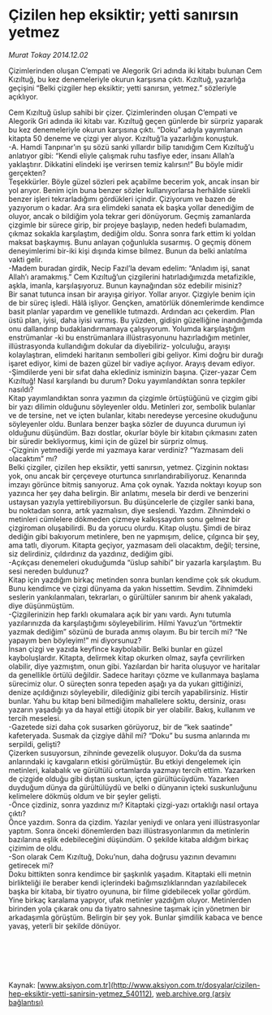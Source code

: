 # Çizilen hep eksiktir; yetti sanırsın yetmez

*Murat Tokay 2014.12.02*

<div class="pNewsDetailMainContent" itemprop="articleBody">
 <p>
  Çizimlerinden oluşan C’empati ve Alegorik Gri adında iki kitabı bulunan Cem Kızıltuğ, bu kez denemeleriyle okurun karşısına çıktı. Kızıltuğ, yazarlığa geçişini “Belki çizgiler hep eksiktir; yetti sanırsın, yetmez.” sözleriyle açıklıyor.
 </p>
 <p>
  Cem Kızıltuğ üslup sahibi bir çizer. Çizimlerinden oluşan C’empati ve Alegorik Gri adında iki kitabı var. Kızıltuğ geçen günlerde bir sürpriz yaparak bu kez denemeleriyle okurun karşısına çıktı. “Doku” adıyla yayımlanan kitapta 50 deneme ve çizgi yer alıyor. Kızıltuğ’la yazarlığını konuştuk.
  <br>
   -A. Hamdi Tanpınar’ın şu sözü sanki yıllardır bilip tanıdığım Cem Kızıltuğ’u anlatıyor gibi: “Kendi eliyle çalışmak ruhu tasfiye eder, insanı Allah’a yaklaştırır. Dikkatini elindeki işe verirsen temiz kalırsın!” Bu böyle midir gerçekten?
   <br>
    Teşekkürler. Böyle güzel sözleri pek açabilme becerim yok, ancak insan bir yol arıyor. Benim için buna benzer sözler kullanıyorlarsa herhâlde sürekli benzer işleri tekrarladığımı gördükleri içindir. Çiziyorum ve bazen de yazıyorum o kadar. Ara sıra elimdeki sanata ek başka yollar denediğim de oluyor, ancak o bildiğim yola tekrar geri dönüyorum. Geçmiş zamanlarda çizgimle bir sürece girip, bir projeye başlayıp, neden hedefi bulamadım, çıkmaz sokakla karşılaştım, dediğim oldu. Sonra sonra fark ettim ki yoldan maksat başkaymış. Bunu anlayan çoğunlukla susarmış. O geçmiş dönem deneyimlerimi bir-iki kişi dışında kimse bilmez. Bunun da belki anlatılma vakti gelir.
    <br>
     -Madem buradan girdik, Necip Fazıl’la devam edelim: “Anladım işi, sanat Allah’ı aramakmış.” Cem Kızıltuğ’un çizgilerini hatırladığımızda metafizikle, aşkla, imanla, karşılaşıyoruz. Bunun kaynağından söz edebilir misiniz?
     <br>
      Bir sanat tutunca insan bir arayışa giriyor. Yollar arıyor. Çizgiyle benim için de bir süreç işledi. Hâlâ işliyor. Gençken, amatörlük dönemlerimde kendimce basit planlar yapardım ve genellikle tutmazdı. Ardından acı çekerdim. Plan üstü plan, iyisi, daha iyisi varmış. Bu yüzden, gidişin güzelliğine inandığımda onu dallandırıp budaklandırmamaya çalışıyorum. Yolumda karşılaştığım enstrümanlar -ki bu enstrümanlara illüstrasyonunu hazırladığım metinler, illüstrasyonda kullandığım dokular da diyebiliriz- yolculuğu, arayışı kolaylaştıran, elimdeki haritanın sembolleri gibi geliyor. Kimi doğru bir durağı işaret ediyor, kimi de bazen güzel bir vadiye açılıyor. Arayış devam ediyor.
      <br>
       -Şimdilerde yeni bir sıfat daha eklediniz isminizin başına. Çizer-yazar Cem Kızıltuğ! Nasıl karşılandı bu durum? Doku yayımlandıktan sonra tepkiler nasıldı?
       <br>
        Kitap yayımlandıktan sonra yazımın da çizgimle örtüştüğünü ve çizgim gibi bir yazı dilimin olduğunu söyleyenler oldu. Metinleri zor, sembolik bulanlar ve de tersine, net ve içten bulanlar, kitabı neredeyse yercesine okuduğunu söyleyenler oldu. Bunlara benzer başka sözler de duyunca durumun iyi olduğunu düşündüm. Bazı dostlar, okurlar böyle bir kitabın çıkmasını zaten bir süredir bekliyormuş, kimi için de güzel bir sürpriz olmuş.
        <br/>
        -Çizginin yetmediği yerde mi yazmaya karar verdiniz? “Yazmasam deli olacaktım” mı?
        <br/>
        Belki çizgiler, çizilen hep eksiktir, yetti sanırsın, yetmez. Çizginin noktası yok, onu ancak bir çerçeveye oturtunca sınırlandırabiliyoruz. Kenarında imzayı görünce bitmiş sanıyoruz. Ama çok oynak. Yazıda noktayı koyup son yazınca her şey daha belirgin. Bir anlatımı, mesela bir derdi ve benzerini ustaysan yazıyla yettirebiliyorsun. Bu düşüncelerle de çizgiler sanki bana, bu noktadan sonra, artık yazmalısın, diye seslendi. Yazdım. Zihnimdeki o metinleri cümlelere dökmeden çizmeye kalkışsaydım sonu gelmez bir çizgiroman oluşabilirdi. Bu da yorucu olurdu. Kitap oluştu. Şimdi de biraz dediğin gibi bakıyorum metinlere, ben ne yapmışım, delice, çılgınca bir şey, ama tatlı, diyorum. Kitapta geçiyor, yazmasam deli olacaktım, değil; tersine, siz delirdiniz, çıldırdınız da yazdınız, dediğim gibi.
        <br/>
        -Açıkçası denemeleri okuduğumda “üslup sahibi” bir yazarla karşılaştım. Bu sesi nereden buldunuz?
        <br/>
        Kitap için yazdığım birkaç metinden sonra bunları kendime çok sık okudum. Bunu kendimce ve çizgi dünyama da yakın hissettim. Sevdim. Zihnimdeki seslerin yankılanmaları, tekrarları, o gürültüler sanırım bir ahenk yakaladı, diye düşünmüştüm.
        <br/>
        -Çizgilerinizin hep farklı okumalara açık bir yanı vardı. Aynı tutumla yazılarınızda da karşılaştığımı söyleyebilirim. Hilmi Yavuz’un “örtmektir yazmak dediğim” sözünü de burada anmış olayım. Bu bir tercih mi? “Ne yapayım ben böyleyim!” mi diyorsunuz?
        <br/>
        İnsan çizgi ve yazıda keyfince kaybolabilir. Belki bunlar en güzel kayboluşlardır. Kitapta, delirmek kitap okurken olmaz, sayfa çevrilirken olabilir, diye yazmıştım, onun gibi. Yazılardan bir harita oluşuyor ve haritalar da genellikle örtülü değildir. Sadece haritayı çözme ve kullanmaya başlama sürecimiz olur. O süreçten sonra tepeden aşağı ya da yukarı gittiğinizi, denize açıldığınızı söyleyebilir, dilediğiniz gibi tercih yapabilirsiniz. Histir bunlar. Yahu bu kitap beni bilmediğim mahallelere soktu, dersiniz, orası yazarın yaşadığı ya da hayal ettiği ütopik bir yer olabilir. Bakış, kullanım ve tercih meselesi.
        <br/>
        -Gazetede sizi daha çok susarken görüyoruz, bir de “kek saatinde” kafeteryada. Susmak da çizgiye dâhil mi? “Doku” bu susma anlarında mı serpildi, gelişti?
        <br/>
        Çizerken susuyorsun, zihninde gevezelik oluşuyor. Doku’da da susma anlarındaki iç kavgaların etkisi görülmüştür. Bu etkiyi dengelemek için metinleri, kalabalık ve gürültülü ortamlarda yazmayı tercih ettim. Yazarken de çizgide olduğu gibi dıştan suskun, içten gürültücüydüm. Yazarken duyduğum dünya da gürültülüydü ve belki o dünyanın içteki suskunluğunu kelimelere dökmüş oldum ve bir şeyler gelişti.
        <br/>
        -Önce çizdiniz, sonra yazdınız mı? Kitaptaki çizgi-yazı ortaklığı nasıl ortaya çıktı?
        <br/>
        Önce yazdım. Sonra da çizdim. Yazılar yeniydi ve onlara yeni illüstrasyonlar yaptım. Sonra önceki dönemlerden bazı illüstrasyonlarımın da metinlerin bazılarına eşlik edebileceğini düşündüm. O şekilde kitaba aldığım birkaç çizimim de oldu.
        <br/>
        -Son olarak Cem Kızıltuğ, Doku’nun, daha doğrusu yazının devamını getirecek mi?
        <br/>
        Doku bittikten sonra kendimce bir şaşkınlık yaşadım. Kitaptaki elli metnin birlikteliği ile beraber kendi içlerindeki bağımsızlıklarından yazılabilecek başka bir kitaba, bir tiyatro oyununa, bir filme gidebilecek yollar gördüm. Yine birkaç karalama yapıyor, ufak metinler yazdığım oluyor. Metinlerden birinden yola çıkarak onu da tiyatro sahnesine taşımak için yönetmen bir arkadaşımla görüştüm. Belirgin bir şey yok. Bunlar şimdilik kabaca ve bence yavaş, yeterli bir şekilde dönüyor.
       </br>
      </br>
     </br>
    </br>
   </br>
  </br>
 </p>
</div>


Kaynak: [www.aksiyon.com.tr](http://www.aksiyon.com.tr/dosyalar/cizilen-hep-eksiktir-yetti-sanirsin-yetmez_540112), [web.archive.org (arşiv bağlantısı)](http://web.archive.org/web/20141209075203/http://www.aksiyon.com.tr/dosyalar/cizilen-hep-eksiktir-yetti-sanirsin-yetmez_540112)
